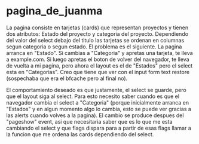 # pagina_de_juanma
La pagina consiste en tarjetas (cards) que representan proyectos y tienen dos atributos: Estado del proyecto y categoria del proyecto. Dependiendo del valor del select debajo del titulo las tarjetas se ordenan en columnas segun categoria o segun estado. El problema es el siguiente. La pagina arranca en "Estado". Si cambias a "Categoria" y apretas una tarjeta, te lleva a example.com. Si luego apretas el boton de volver del navegador, te lleva de vuelta a mi pagina, pero ahora el layout es el de "Estados" pero el select esta en "Categorias". Creo que tiene que ver con el input form text restore (sospechaba que era el bfcache pero al final no). 

El comportamiento deseado es que justamente, el select se guarde, pero que el layout siga al select. Para esto necesito saber cuando es que el navegador cambia el select a "Categoria" (porque inicialmente arranca en "Estados" y en algun momento algo lo cambia, esto se puede ver gracias a las alerts cuando volves a la pagina). El cambio se produce despues del "pageshow" event, asi que necesitaria saber que es lo que me esta cambiando el select y que flags dispara para a partir de esas flags llamar a la funcion que me ordena las cards dependiendo del select.
